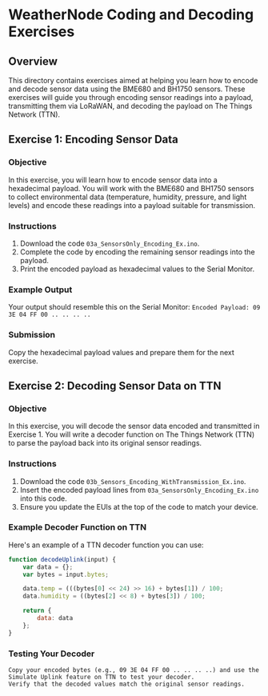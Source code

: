 # WeatherNode Coding and Decoding Exercises

## Overview

This directory contains exercises aimed at helping you learn how to encode and decode sensor data using the BME680 and BH1750 sensors. These exercises will guide you through encoding sensor readings into a payload, transmitting them via LoRaWAN, and decoding the payload on The Things Network (TTN).

## Exercise 1: Encoding Sensor Data

### Objective

In this exercise, you will learn how to encode sensor data into a hexadecimal payload. You will work with the BME680 and BH1750 sensors to collect environmental data (temperature, humidity, pressure, and light levels) and encode these readings into a payload suitable for transmission.

### Instructions

1. Download the code `03a_SensorsOnly_Encoding_Ex.ino`.
2. Complete the code by encoding the remaining sensor readings into the payload.
3. Print the encoded payload as hexadecimal values to the Serial Monitor.

### Example Output

Your output should resemble this on the Serial Monitor:
`Encoded Payload: 09 3E 04 FF 00 .. .. .. ..`


### Submission

Copy the hexadecimal payload values and prepare them for the next exercise.

## Exercise 2: Decoding Sensor Data on TTN

### Objective

In this exercise, you will decode the sensor data encoded and transmitted in Exercise 1. You will write a decoder function on The Things Network (TTN) to parse the payload back into its original sensor readings.

### Instructions

1. Download the code `03b_Sensors_Encoding_WithTransmission_Ex.ino`.
2. Insert the encoded payload lines from `03a_SensorsOnly_Encoding_Ex.ino` into this code.
3. Ensure you update the EUIs at the top of the code to match your device.

### Example Decoder Function on TTN

Here's an example of a TTN decoder function you can use:

```javascript
function decodeUplink(input) {
    var data = {};
    var bytes = input.bytes;

    data.temp = (((bytes[0] << 24) >> 16) + bytes[1]) / 100;
    data.humidity = ((bytes[2] << 8) + bytes[3]) / 100;

    return {
        data: data
    };
}
```
### Testing Your Decoder

    Copy your encoded bytes (e.g., 09 3E 04 FF 00 .. .. .. ..) and use the Simulate Uplink feature on TTN to test your decoder.
    Verify that the decoded values match the original sensor readings.
